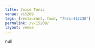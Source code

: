 ```yaml
---
title: Juice Tonic
venue: v15209
tags: [restaurant, food, "fhrs:412238"]
permalink: /v/15209/
layout: venue
---
```

null